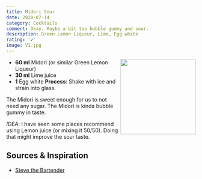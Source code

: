 ```yaml
---
title: Midori Sour
date: 2020-07-14
category: Cocktails
comment: Okay. Maybe a bit too bubble gummy and sour.
description: Green Lemon Liqueur, Lime, Egg white
rating: '✔'
image: V1.jpg
---
```


<img src="V1.jpg" width="200px" height="200px" style="float: right;">

 - **60 ml** Midori (or similar Green Lemon Liqueur)
 - **30 ml** Lime juice
 - **1** Egg white
 **Process**: Shake with ice and strain into glass. 

The Midori is sweet enough for us to not need any sugar. The Midori is kinda bubble gummy in taste.

*IDEA*: I have seen some places recommend using Lemon juice (or mixing it 50/50). Doing that might improve the sour taste.

<p style="clear: right; display: block;"></p>

 ## Sources & Inspiration
 
  - [Steve the Bartender](https://stevethebartender.com.au/best-midori-melon-sour-cocktail-recipe/)

[v1]: V1.jpg